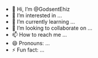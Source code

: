 - 👋 Hi, I’m @GodsentEhiz
- 👀 I’m interested in ...
- 🌱 I’m currently learning ...
- 💞️ I’m looking to collaborate on ...
- 📫 How to reach me ...
- 😄 Pronouns: ...
- ⚡ Fun fact: ...

<!---
GodsentEhiz/GodsentEhiz is a ✨ special ✨ repository because its `README.md` (this file) appears on your GitHub profile.
You can click the Preview link to take a look at your changes.
--->
